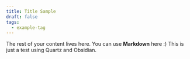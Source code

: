 ```yaml
---
title: Title Sample
draft: false
tags:
  - example-tag
---
```

 
The rest of your content lives here. You can use **Markdown** here :)
This is just a test using Quartz and Obsidian.